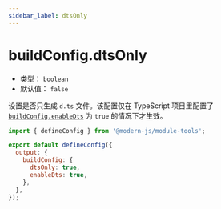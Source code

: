 ```yaml
---
sidebar_label: dtsOnly
---
```


# buildConfig.dtsOnly



* 类型： `boolean`
* 默认值： `false`

设置是否只生成 `d.ts` 文件。该配置仅在 TypeScript 项目里配置了 [`buildConfig.enableDts`](/docs/apis/module/config/output/build-config/enable-dts) 为 `true` 的情况下才生效。

```js title="modern.config.js"
import { defineConfig } from '@modern-js/module-tools';

export default defineConfig({
  output: {
    buildConfig: {
      dtsOnly: true,
      enableDts: true,
    },
  },
});
```

